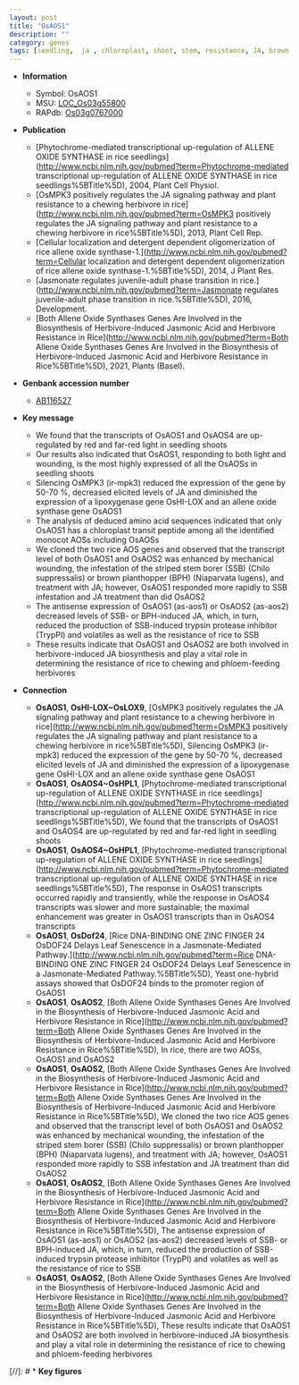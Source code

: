 ```yaml
---
layout: post
title: "OsAOS1"
description: ""
category: genes
tags: [seedling,  ja , chloroplast, shoot, stem, resistance, JA, brown planthopper, JA biosynthesis]
---
```


* **Information**  
    + Symbol: OsAOS1  
    + MSU: [LOC_Os03g55800](http://rice.uga.edu/cgi-bin/ORF_infopage.cgi?orf=LOC_Os03g55800)  
    + RAPdb: [Os03g0767000](http://rapdb.dna.affrc.go.jp/viewer/gbrowse_details/irgsp1?name=Os03g0767000)  

* **Publication**  
    + [Phytochrome-mediated transcriptional up-regulation of ALLENE OXIDE SYNTHASE in rice seedlings](http://www.ncbi.nlm.nih.gov/pubmed?term=Phytochrome-mediated transcriptional up-regulation of ALLENE OXIDE SYNTHASE in rice seedlings%5BTitle%5D), 2004, Plant Cell Physiol.
    + [OsMPK3 positively regulates the JA signaling pathway and plant resistance to a chewing herbivore in rice](http://www.ncbi.nlm.nih.gov/pubmed?term=OsMPK3 positively regulates the JA signaling pathway and plant resistance to a chewing herbivore in rice%5BTitle%5D), 2013, Plant Cell Rep.
    + [Cellular localization and detergent dependent oligomerization of rice allene oxide synthase-1.](http://www.ncbi.nlm.nih.gov/pubmed?term=Cellular localization and detergent dependent oligomerization of rice allene oxide synthase-1.%5BTitle%5D), 2014, J Plant Res.
    + [Jasmonate regulates juvenile-adult phase transition in rice.](http://www.ncbi.nlm.nih.gov/pubmed?term=Jasmonate regulates juvenile-adult phase transition in rice.%5BTitle%5D), 2016, Development.
    + [Both Allene Oxide Synthases Genes Are Involved in the Biosynthesis of Herbivore-Induced Jasmonic Acid and Herbivore Resistance in Rice](http://www.ncbi.nlm.nih.gov/pubmed?term=Both Allene Oxide Synthases Genes Are Involved in the Biosynthesis of Herbivore-Induced Jasmonic Acid and Herbivore Resistance in Rice%5BTitle%5D), 2021, Plants (Basel).

* **Genbank accession number**  
    + [AB116527](http://www.ncbi.nlm.nih.gov/nuccore/AB116527)

* **Key message**  
    + We found that the transcripts of OsAOS1 and OsAOS4 are up-regulated by red and far-red light in seedling shoots
    + Our results also indicated that OsAOS1, responding to both light and wounding, is the most highly expressed of all the OsAOSs in seedling shoots
    + Silencing OsMPK3 (ir-mpk3) reduced the expression of the gene by 50-70 %, decreased elicited levels of JA and diminished the expression of a lipoxygenase gene OsHI-LOX and an allene oxide synthase gene OsAOS1
    + The analysis of deduced amino acid sequences indicated that only OsAOS1 has a chloroplast transit peptide among all the identified monocot AOSs including OsAOSs
    + We cloned the two rice AOS genes and observed that the transcript level of both OsAOS1 and OsAOS2 was enhanced by mechanical wounding, the infestation of the striped stem borer (SSB) (Chilo suppressalis) or brown planthopper (BPH) (Niaparvata lugens), and treatment with JA; however, OsAOS1 responded more rapidly to SSB infestation and JA treatment than did OsAOS2
    + The antisense expression of OsAOS1 (as-aos1) or OsAOS2 (as-aos2) decreased levels of SSB- or BPH-induced JA, which, in turn, reduced the production of SSB-induced trypsin protease inhibitor (TrypPI) and volatiles as well as the resistance of rice to SSB
    + These results indicate that OsAOS1 and OsAOS2 are both involved in herbivore-induced JA biosynthesis and play a vital role in determining the resistance of rice to chewing and phloem-feeding herbivores

* **Connection**  
    + __OsAOS1__, __OsHI-LOX~OsLOX9__, [OsMPK3 positively regulates the JA signaling pathway and plant resistance to a chewing herbivore in rice](http://www.ncbi.nlm.nih.gov/pubmed?term=OsMPK3 positively regulates the JA signaling pathway and plant resistance to a chewing herbivore in rice%5BTitle%5D), Silencing OsMPK3 (ir-mpk3) reduced the expression of the gene by 50-70 %, decreased elicited levels of JA and diminished the expression of a lipoxygenase gene OsHI-LOX and an allene oxide synthase gene OsAOS1
    + __OsAOS1__, __OsAOS4~OsHPL1__, [Phytochrome-mediated transcriptional up-regulation of ALLENE OXIDE SYNTHASE in rice seedlings](http://www.ncbi.nlm.nih.gov/pubmed?term=Phytochrome-mediated transcriptional up-regulation of ALLENE OXIDE SYNTHASE in rice seedlings%5BTitle%5D), We found that the transcripts of OsAOS1 and OsAOS4 are up-regulated by red and far-red light in seedling shoots
    + __OsAOS1__, __OsAOS4~OsHPL1__, [Phytochrome-mediated transcriptional up-regulation of ALLENE OXIDE SYNTHASE in rice seedlings](http://www.ncbi.nlm.nih.gov/pubmed?term=Phytochrome-mediated transcriptional up-regulation of ALLENE OXIDE SYNTHASE in rice seedlings%5BTitle%5D), The response in OsAOS1 transcripts occurred rapidly and transiently, while the response in OsAOS4 transcripts was slower and more sustainable; the maximal enhancement was greater in OsAOS1 transcripts than in OsAOS4 transcripts
    + __OsAOS1__, __OsDof24__, [Rice DNA-BINDING ONE ZINC FINGER 24 OsDOF24 Delays Leaf Senescence in a Jasmonate-Mediated Pathway.](http://www.ncbi.nlm.nih.gov/pubmed?term=Rice DNA-BINDING ONE ZINC FINGER 24 OsDOF24 Delays Leaf Senescence in a Jasmonate-Mediated Pathway.%5BTitle%5D),  Yeast one-hybrid assays showed that OsDOF24 binds to the promoter region of OsAOS1
    + __OsAOS1__, __OsAOS2__, [Both Allene Oxide Synthases Genes Are Involved in the Biosynthesis of Herbivore-Induced Jasmonic Acid and Herbivore Resistance in Rice](http://www.ncbi.nlm.nih.gov/pubmed?term=Both Allene Oxide Synthases Genes Are Involved in the Biosynthesis of Herbivore-Induced Jasmonic Acid and Herbivore Resistance in Rice%5BTitle%5D),  In rice, there are two AOSs, OsAOS1 and OsAOS2
    + __OsAOS1__, __OsAOS2__, [Both Allene Oxide Synthases Genes Are Involved in the Biosynthesis of Herbivore-Induced Jasmonic Acid and Herbivore Resistance in Rice](http://www.ncbi.nlm.nih.gov/pubmed?term=Both Allene Oxide Synthases Genes Are Involved in the Biosynthesis of Herbivore-Induced Jasmonic Acid and Herbivore Resistance in Rice%5BTitle%5D),  We cloned the two rice AOS genes and observed that the transcript level of both OsAOS1 and OsAOS2 was enhanced by mechanical wounding, the infestation of the striped stem borer (SSB) (Chilo suppressalis) or brown planthopper (BPH) (Niaparvata lugens), and treatment with JA; however, OsAOS1 responded more rapidly to SSB infestation and JA treatment than did OsAOS2
    + __OsAOS1__, __OsAOS2__, [Both Allene Oxide Synthases Genes Are Involved in the Biosynthesis of Herbivore-Induced Jasmonic Acid and Herbivore Resistance in Rice](http://www.ncbi.nlm.nih.gov/pubmed?term=Both Allene Oxide Synthases Genes Are Involved in the Biosynthesis of Herbivore-Induced Jasmonic Acid and Herbivore Resistance in Rice%5BTitle%5D),  The antisense expression of OsAOS1 (as-aos1) or OsAOS2 (as-aos2) decreased levels of SSB- or BPH-induced JA, which, in turn, reduced the production of SSB-induced trypsin protease inhibitor (TrypPI) and volatiles as well as the resistance of rice to SSB
    + __OsAOS1__, __OsAOS2__, [Both Allene Oxide Synthases Genes Are Involved in the Biosynthesis of Herbivore-Induced Jasmonic Acid and Herbivore Resistance in Rice](http://www.ncbi.nlm.nih.gov/pubmed?term=Both Allene Oxide Synthases Genes Are Involved in the Biosynthesis of Herbivore-Induced Jasmonic Acid and Herbivore Resistance in Rice%5BTitle%5D),  These results indicate that OsAOS1 and OsAOS2 are both involved in herbivore-induced JA biosynthesis and play a vital role in determining the resistance of rice to chewing and phloem-feeding herbivores

[//]: # * **Key figures**  


